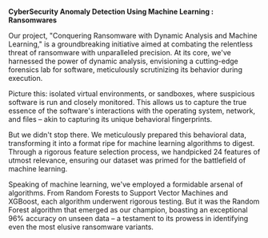 **CyberSecurity Anomaly Detection Using Machine Learning : Ransomwares**

  Our project, "Conquering Ransomware with Dynamic Analysis and Machine Learning," is a groundbreaking initiative aimed at combating the relentless threat of ransomware with unparalleled precision. At its core, we've harnessed the power of dynamic analysis, envisioning a cutting-edge forensics lab for software, meticulously scrutinizing its behavior during execution.

  Picture this: isolated virtual environments, or sandboxes, where suspicious software is run and closely monitored. This allows us to capture the true essence of the software's interactions with the operating system, network, and files – akin to capturing its unique behavioral fingerprints.

  But we didn't stop there. We meticulously prepared this behavioral data, transforming it into a format ripe for machine learning algorithms to digest. Through a rigorous feature selection process, we handpicked 24 features of utmost relevance, ensuring our dataset was primed for the battlefield of machine learning.

  Speaking of machine learning, we've employed a formidable arsenal of algorithms. From Random Forests to Support Vector Machines and XGBoost, each algorithm underwent rigorous testing. But it was the Random Forest algorithm that emerged as our champion, boasting an exceptional 96% accuracy on unseen data – a testament to its prowess in identifying even the most elusive ransomware variants.
